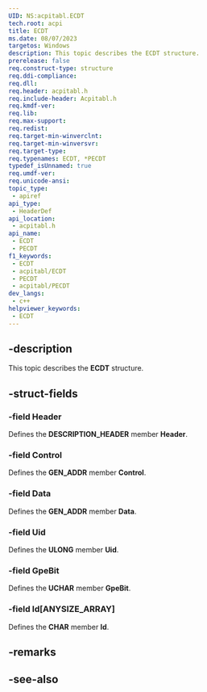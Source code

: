 ```yaml
---
UID: NS:acpitabl.ECDT
tech.root: acpi
title: ECDT
ms.date: 08/07/2023
targetos: Windows
description: This topic describes the ECDT structure.
prerelease: false
req.construct-type: structure
req.ddi-compliance: 
req.dll: 
req.header: acpitabl.h
req.include-header: Acpitabl.h
req.kmdf-ver: 
req.lib: 
req.max-support: 
req.redist: 
req.target-min-winverclnt: 
req.target-min-winversvr: 
req.target-type: 
req.typenames: ECDT, *PECDT
typedef_isUnnamed: true
req.umdf-ver: 
req.unicode-ansi: 
topic_type:
 - apiref
api_type:
 - HeaderDef
api_location:
 - acpitabl.h
api_name:
 - ECDT
 - PECDT
f1_keywords:
 - ECDT
 - acpitabl/ECDT
 - PECDT
 - acpitabl/PECDT
dev_langs:
 - c++
helpviewer_keywords:
 - ECDT
---
```


## -description

This topic describes the **ECDT** structure.

## -struct-fields

### -field Header

Defines the **DESCRIPTION_HEADER** member **Header**.

### -field Control

Defines the **GEN_ADDR** member **Control**.

### -field Data

Defines the **GEN_ADDR** member **Data**.

### -field Uid

Defines the **ULONG** member **Uid**.

### -field GpeBit

Defines the **UCHAR** member **GpeBit**.

### -field Id[ANYSIZE_ARRAY]

Defines the **CHAR** member **Id**.

## -remarks

## -see-also
